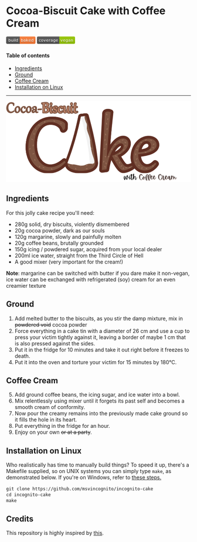 # Cocoa-Biscuit Cake with Coffee Cream

![Build-Status](img/build.png) ![Coverage](img/coverage.png)

#### Table of contents

- [Ingredients](#ingredients)
- [Ground](#ground)
- [Coffee Cream](#coffee-cream)
- [Installation on Linux](#installation-on-linux)

---

![Logo](img/cake.png?sanitize=true)

## Ingredients

For this jolly cake recipe you'll need:
- 280g solid, dry biscuits, violently dismembered
- 20g cocoa powder, dark as our souls
- 120g margarine, slowly and painfully molten
- 20g coffee beans, brutally grounded
- 150g icing / powdered sugar, acquired from your local dealer
- 200ml ice water, straight from the Third Circle of Hell
- A good mixer (very important for the cream!)

**Note**: margarine can be switched with butter if you dare make it non-vegan, ice water can be exchanged with refrigerated (soy) cream for an even creamier texture

## Ground

1. Add melted butter to the biscuits, as you stir the damp mixture, mix in ~~powdered void~~ cocoa powder
2. Force everything in a cake tin with a diameter of 26 cm and use a cup to press your victim tightly against it, leaving a border of maybe 1 cm that is also pressed against the sides. 
3. Put it in the fridge for 10 minutes and take it out right before it freezes to death.
4. Put it into the oven and torture your victim for 15 minutes by 180°C.

## Coffee Cream

5. Add ground coffee beans, the icing sugar, and ice water into a bowl.
6. Mix relentlessly using mixer until it forgets its past self and becomes a smooth cream of conformity.
6. Now pour the creamy remains into the previously made cake ground so it fills the hole in its heart.
7. Put everything in the fridge for an hour.
8. Enjoy on your own ~~or at a party~~.

## Installation on Linux

Who realistically has time to manually build things? To speed it up, there's a Makefile supplied, so on UNIX
systems you can simply type `make`, as demonstrated below. If you're on Windows, refer to [these steps.](http://www.control-escape.com/linux/lx-install.html)

```
git clone https://github.com/msvincognito/incognito-cake
cd incognito-cake
make
```

## Credits

This repository is highly inspired by [this](https://github.com/Parou/Cocoa-Biscuit-Cake-with-Marshmallow-Cheese-Creme).
